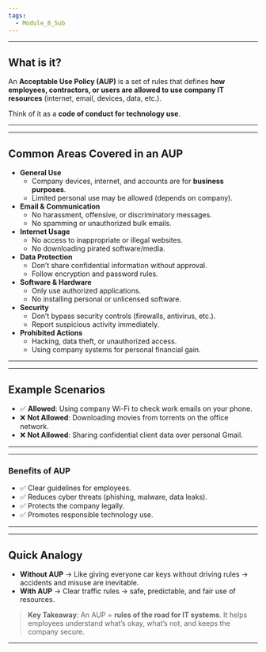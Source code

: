 ```yaml
---
tags:
  - Module_8_Sub
---
```

---
## What is it?

An **Acceptable Use Policy (AUP)** is a set of rules that defines **how employees, contractors, or users are allowed to use company IT resources** (internet, email, devices, data, etc.).

Think of it as a **code of conduct for technology use**.

---


---
## Common Areas Covered in an AUP

- **General Use**
    - Company devices, internet, and accounts are for **business purposes**.
    - Limited personal use may be allowed (depends on company).
- **Email & Communication**
    - No harassment, offensive, or discriminatory messages.
    - No spamming or unauthorized bulk emails.
- **Internet Usage**
    - No access to inappropriate or illegal websites.
    - No downloading pirated software/media.
- **Data Protection**
    - Don’t share confidential information without approval.
    - Follow encryption and password rules.
- **Software & Hardware**
    - Only use authorized applications.
    - No installing personal or unlicensed software.
- **Security**
    - Don’t bypass security controls (firewalls, antivirus, etc.).
    - Report suspicious activity immediately.
- **Prohibited Actions**
    - Hacking, data theft, or unauthorized access.
    - Using company systems for personal financial gain.

---


---
## Example Scenarios
- ✅ **Allowed**: Using company Wi-Fi to check work emails on your phone.
- ❌ **Not Allowed**: Downloading movies from torrents on the office network.
- ❌ **Not Allowed**: Sharing confidential client data over personal Gmail.

---


---
### Benefits of AUP

- ✅ Clear guidelines for employees.  
- ✅ Reduces cyber threats (phishing, malware, data leaks).  
- ✅ Protects the company legally.  
- ✅ Promotes responsible technology use.

---


---
## Quick Analogy
- **Without AUP** → Like giving everyone car keys without driving rules → accidents and misuse are inevitable.    
- **With AUP** → Clear traffic rules → safe, predictable, and fair use of resources.

>**Key Takeaway**: An AUP = **rules of the road for IT systems**. It helps employees understand what’s okay, what’s not, and keeps the company secure.

---
